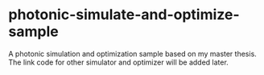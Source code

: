 # photonic-simulate-and-optimize-sample
A photonic simulation and optimization sample based on my master thesis. The link code for other simulator and optimizer will be added later.
